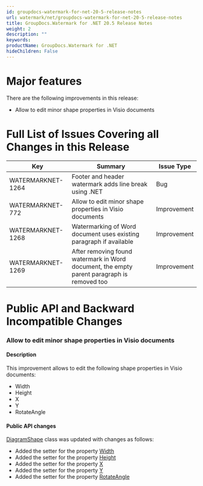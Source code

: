 ```yaml
---
id: groupdocs-watermark-for-net-20-5-release-notes
url: watermark/net/groupdocs-watermark-for-net-20-5-release-notes
title: GroupDocs.Watermark for .NET 20.5 Release Notes
weight: 2
description: ""
keywords: 
productName: GroupDocs.Watermark for .NET
hideChildren: False
---
```

# Major features

There are the following improvements in this release:

*   Allow to edit minor shape properties in Visio documents

# Full List of Issues Covering all Changes in this Release

| Key | Summary | Issue Type |
| --- | --- | --- |
| WATERMARKNET-1264 | Footer and header watermark adds line break using .NET | Bug |
| WATERMARKNET-772 | Allow to edit minor shape properties in Visio documents | Improvement |
| WATERMARKNET-1268 | Watermarking of Word document uses existing paragraph if available | Improvement |
| WATERMARKNET-1269 | After removing found watermark in Word document, the empty parent paragraph is removed too | Improvement |

# Public API and Backward Incompatible Changes

### Allow to edit minor shape properties in Visio documents

#### Description

This improvement allows to edit the following shape properties in Visio documents:

*   Width
*   Height
*   X
*   Y
*   RotateAngle

#### Public API changes

[DiagramShape](https://apireference.groupdocs.com/watermark/net/groupdocs.watermark.contents.diagram/diagramshape) class was updated with changes as follows:

*   Added the setter for the property [Width](https://apireference.groupdocs.com/watermark/net/groupdocs.watermark.contents.diagram/diagramshape/properties/width)
*   Added the setter for the property [Height](https://apireference.groupdocs.com/watermark/net/groupdocs.watermark.contents.diagram/diagramshape/properties/height)
*   Added the setter for the property [X](https://apireference.groupdocs.com/watermark/net/groupdocs.watermark.contents.diagram/diagramshape/properties/x)
*   Added the setter for the property [Y](https://apireference.groupdocs.com/watermark/net/groupdocs.watermark.contents.diagram/diagramshape/properties/y)
*   Added the setter for the property [RotateAngle](https://apireference.groupdocs.com/watermark/net/groupdocs.watermark.contents.diagram/diagramshape/properties/rotateangle)
